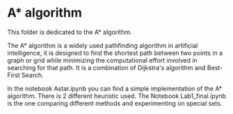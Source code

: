 
# A* algorithm

This folder is dedicated to the A* algorithm.

The A* algorithm is a widely used pathfinding algorithm in artificial intelligence, it is designed to find the shortest path between two points in a graph or grid while minimizing the computational effort involved in searching for that path. It is a combination of Dijkstra's algorithm and Best-First Search.

In the notebook Astar.ipynb you can find a simple implementation of the A* algorithm. There is 2 different heuristic used. The Notebook Lab1_final.ipynb is the one comparing different methods and experimenting on special sets.


